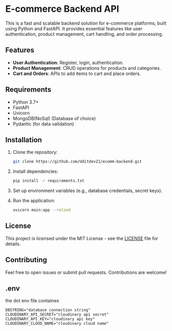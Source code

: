 # E-commerce Backend API

This is a fast and scalable backend solution for e-commerce platforms, built using Python and FastAPI. It provides essential features like user authentication, product management, cart handling, and order processing.

## Features

- **User Authentication**: Register, login,  authentication.
- **Product Management**: CRUD operations for products and categories.
- **Cart and Orders**: APIs to add items to cart and place orders.

## Requirements

- Python 3.7+
- FastAPI
- Uvicorn
- MongoDB(NoSql) (Database of choice)
- Pydantic (for data validation)

## Installation

1. Clone the repository:
    ```bash
    git clone https://github.com/Uditdev21/ecomm-backend.git
    ```
2. Install dependencies:
    ```bash
    pip install -r requirements.txt
    ```

3. Set up environment variables (e.g., database credentials, secret keys).

4. Run the application:
    ```bash
    uvicorn main:app --reload
    ```


## License

This project is licensed under the MIT License - see the [LICENSE](LICENSE) file for details.

## Contributing

Feel free to open issues or submit pull requests. Contributions are welcome!

## .env

the dot env file containes
```
DBSTRING="database connection string"
CLOUDINARY_API_SECRET="cloudinary api secret"
CLOUDINARY_API_KEY="cloudinary api key"
CLOUDINARY_CLOUD_NAME="cloudinary cloud name"
```